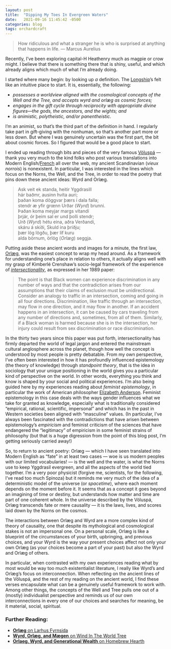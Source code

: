 ```yaml
---
layout: post
title:  "Dipping My Toes In Evergreen Waters"
date:   2021-09-16 11:45:42 -0500
categories: blog
tags: orchardcraft
---
```


> How ridiculous and what a stranger he is who is surprised at anything that happens in life. — Marcus Aurelius

Recently, I’ve been exploring capital-H Heathenry much as magpie or crow might. I believe that there is something there that is shiny, useful, and which already aligns which much of what I’m already doing.

I started where many begin: by looking up _a_ definition. The [Longship](https://www.thelongship.net/the-basics/what-is-heathenry/)’s felt like an intuitive place to start. It is, essentially, the following: 

- _possesses a worldview aligned with the cosmological concepts of the Well and the Tree, and accepts wyrd and orlæg as cosmic forces;_
- _engages in the gift cycle through reciprocity with appropriate divine figures—the gods, the ancestors, and the wights; and_
- _is animistic, polytheistic, and/or panentheistic._

I’m an animist, so that’s the third part of the definition in hand. I regularly take part in gift-giving with the nonhuman, so that’s another part more or less down. But where I was genuinely uncertain was the first part, the bit about cosmic forces. So I figured that would be a good place to start.

I ended up reading through bits and pieces of the very famous [Völuspá](http://etext.old.no/Bugge/voluspa/voluspa1.html) — thank you very much to the kind folks who post various translations into Modern English/[French](https://fr.wikipedia.org/wiki/V%C3%B6lusp%C3%A1) all over the web, my ancient Scandinavian (_vieux norrois_) is nonexistent. In particular, I was interested in the lines which focus on the Norns, the Well, and the Tree, in order to read the poetry that pins down these ancient ideas: Wyrd and Orlæg.

> Ask veit ek standa, heitir Yggdrasill   
> hár baðmr, ausinn hvíta auri;   
> þaðan koma döggvar þærs í dala falla;   
> stendr æ yfir grœnn Urðar (_Wyrd_) brunni.  
> Þaðan koma meyjar margs vitandi   
> þrjár, ór þeim sal er und þolli stendr;   
> Urð (_Wyrd_) hétu eina, aðra Verðandi,   
> skáru á skíði, Skuld ina þriðju;   
> þær lög lögðu, þær líf kuru   
> alda börnum, örlög (_Orlæg_) seggja.

Putting aside these ancient words and images for a minute, the first law, [Orlæg](https://www.thelongship.net/the-basics/wyrd-and-orlaeg/), was the easiest concept to wrap my head around. As a framework for understanding one’s place in relation to others, it actually aligns well with my grasp of Kimberlé Crenshaw’s socio-legal framework of the experience of _[intersectionality](https://web.archive.org/web/20210904005153/https://chicagounbound.uchicago.edu/cgi/viewcontent.cgi?article=1052&context=uclf)_, as expressed in her 1989 paper: 

> The point is that Black women can experience discrimination in any number of ways and that the contradiction arises from our assumptions that their claims of exclusion must be unidirectional. Consider an analogy to traffic in an intersection, coming and going in all four directions. Discrimination, like traffic through an intersection, may flow in one direction, and it may flow in another. If an accident happens in an intersection, it can be caused by cars traveling from any number of directions and, sometimes, from all of them. Similarly, if a Black woman is harmed because she is in the intersection, her injury could result from sex discrimination or race discrimination.

In the thirty two years since this paper was put forth, intersectionality has firmly departed the world of legal jargon and entered the mainstream cultural anglosphere across the planet, though how well the concept is understood by most people is pretty debatable. From my own perspective, I’ve often been interested in how it has profoundly influenced epistemology (the theory of knowledge) through _standpoint theory_, that is the idea in sociology that your unique positioning in the world gives you a particular kind of perspective on the world. In other words, everything you think and know is shaped by your social and political experiences. I’m also being guided here by my experiences reading about _feminist epistemology_, in particular the work of American philosopher [Elizabeth Anderson](https://www.cambridge.org/core/journals/hypatia/article/abs/feminist-epistemology-an-interpretation-and-a-defense/77F25104A8E3ABF1A1B48A3A9C3BAF89). Feminist epistemology in this case deals with the ways gender influences what we take for granted as knowledge, especially what is traditionally considered “empirical, rational, scientific, impersonal” and which has in the past in Western societies been aligned with “masculine” values. (In particular, I’ve always been fascinated with the contradictions that have arisen between epistemology’s _empiricism_ and feminist criticism of the sciences that have endangered the “legitimacy” of empiricism in some feminist strains of philosophy (but that is a huge digression from the point of this blog post, I’m getting seriously carried away!)

So, to return to ancient poetry: Orlæg — which I have seen translated into Modern English as “fate” in at least two cases — woe is us modern peoples with our limited vocabularies! — is the well and the water, is what the Norns use to keep Yggdrasil evergreen, and all the aspects of the world tied together. I’m a very poor physicist (forgive me, scientists, for the following, I’ve read too much Spinoza) but it reminds me very much of the idea of a deterministic model of the universe (or _spacetime_), where each moment depends on the moment before it. It seems that as a concept it goes beyond an imagining of time or destiny, but understands how matter and time are part of one coherent whole. In the universe described by the Völuspá, Orlæg transcends fate or mere causality — it is the laws, lives, and scores laid down by the Norns on the cosmos.

The interactions between Orlæg and Wyrd are a more complex kind of theory of causality, one that despite its mythological and cosmological stakes is not an impersonal one. On a personal scale, Orlæg is like a blueprint of the circumstances of your birth, upbringing, and previous choices, and your Wyrd is the way your present choices affect not only your own Orlæg (as your choices become a part of your past) but also the Wyrd and Orlæg of others.

In particular, when contrasted with my own experiences reading what by most would be way too much existentialist literature, I really like Wyrd’s and Orlæg’s focus on interconnection. When reflecting on the ancient lines of the Völuspá, and the rest of my reading on the ancient world, I find these verses encapsulate what can be a genuinely useful framework to work with. Among other things, the concepts of the Well and Tree pulls one out of a (mostly) individualist perspective and reminds us of our own interconnections in every one of our choices and searches for meaning, be it material, social, spiritual.

### Further Reading:

- [**Orlæg** on Larhus Fyrnsida](https://larhusfyrnsida.com/fundamentals/orlaeg/)
- [**Wyrd, Orlæg, and Mægen** on Wind In The World Tree](https://windintheworldtree.wordpress.com/about/fundamentals/wyrd/)
- [**Orlaeg, Wyrd, and Generational Wealth** on Homebrew Hearth](https://homebrewhearth.wordpress.com/2021/07/28/orlaeg-wyrd-and-generational-wealth/)
